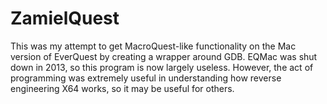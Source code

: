 ZamielQuest
===========

This was my attempt to get MacroQuest-like functionality on the Mac version of EverQuest by creating a wrapper around GDB.
EQMac was shut down in 2013, so this program is now largely useless. However, the act of programming was extremely useful in understanding how reverse engineering X64 works, so it may be useful for others.
